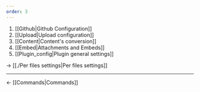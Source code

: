 ```yaml
---
order: 3
---
```


1. [[Github|Github Configuration]]
2. [[Upload|Upload configuration]]
3. [[Content|Content's conversion]]
4. [[Embed|Attachments and Embeds]]
5. [[Plugin_config|Plugin general settings]]

→ [[./Per files settings|Per files settings]]

---

← [[Commands|Commands]]
